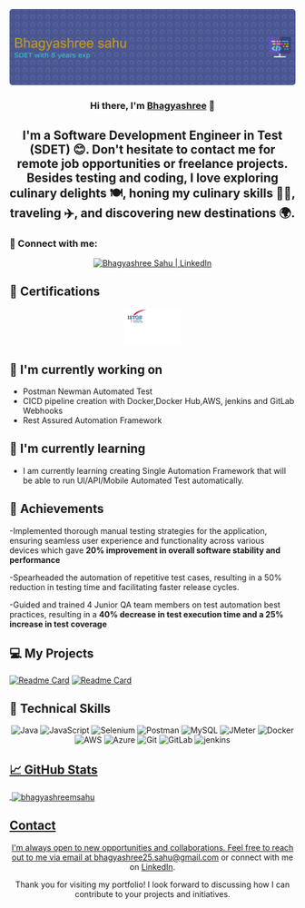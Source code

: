 <p align="center">
  <a href="http://www.linkedin.com/in/bhagyashree-sahu" target="_blank" rel="noreferrer">
    <img src="https://raw.githubusercontent.com/bhagyashreemsahu/bhagyashreemsahu/master/github-header-image.png" alt="My banner">
  </a>
</p>

<h3 align="center">Hi there, I'm <a href="http://www.linkedin.com/in/bhagyashree-sahu" target="_blank" rel="noreferrer">Bhagyashree</a> 👋</h3>

<h2 align="center">I'm a Software Development Engineer in Test (SDET) 😊. Don't hesitate to contact me for remote job opportunities or freelance projects. Besides testing and coding, I love exploring culinary delights 🍽️, honing my culinary skills 👩‍🍳, traveling ✈️, and discovering new destinations 🌍. </h2>

### 🤝 Connect with me:

<p align="center">
  <a href="http://www.linkedin.com/in/bhagyashree-sahu">
    <img src="https://raw.githubusercontent.com/bhagyashreemsahu/bhagyashreemsahu/master/linkedin.svg" alt="Bhagyashree Sahu | LinkedIn" width="21px"/>
  </a>
 
</p>
  
## 🥇 Certifications
<p align="center">
  <img src="https://raw.githubusercontent.com//bhagyashreemsahu/bhagyashreemsahu/master/istqb img.png" alt="Bhagyashree | ISTQB" width="100 px"/>
</p>

## 🔭 I'm currently working on

- Postman Newman Automated Test
- CICD pipeline creation with Docker,Docker Hub,AWS, jenkins and GitLab Webhooks
- Rest Assured Automation Framework
  

## 🌱 I'm currently learning

- I am currently learning creating Single Automation Framework that will be able to run UI/API/Mobile Automated Test automatically.


## 🥇 Achievements

-Implemented thorough manual testing strategies for the application, ensuring
seamless user experience and functionality across various devices which gave
<b>20% improvement in overall software stability and performance</b>

-Spearheaded the automation of repetitive test cases, resulting in a 50% reduction in
testing time and facilitating faster release cycles.

-Guided and trained 4 Junior QA team members on test automation best practices,
resulting in a  <b>40% decrease in test execution time and a 25% increase in test
coverage </b>



## 💻 My Projects 

[![Readme Card](https://github-readme-stats.vercel.app/api/pin/?username=bhagyashreemsahu&repo=RestAssuredAutomationFramework)](https://github.com/bhagyashreemsahu/RestAssuredAutomationFramework)
[![Readme Card](https://github-readme-stats.vercel.app/api/pin/?username=bhagyashreemsahu&repo=postman-api-testing)](https://github.com/bhagyashreemsahu/postman-api-testing)

## 💼 Technical Skills

<p align="center">
  <img src="https://img.shields.io/badge/Java-007396?style=for-the-badge&logo=java&logoColor=white" alt="Java">
  <img src="https://img.shields.io/badge/JavaScript-F7DF1E?style=for-the-badge&logo=javascript&logoColor=black" alt="JavaScript">
  <img src="https://img.shields.io/badge/Selenium-43B02A?style=for-the-badge&logo=selenium&logoColor=white" alt="Selenium">
  <img src="https://img.shields.io/badge/Postman-FF6C37?style=for-the-badge&logo=postman&logoColor=white" alt="Postman">
  <img src="https://img.shields.io/badge/MySQL-4479A1?style=for-the-badge&logo=mysql&logoColor=white" alt="MySQL">
  <img src="https://img.shields.io/badge/JMeter-D22128?style=for-the-badge&logo=apache%20jmeter&logoColor=white" alt="JMeter">
  <img src="https://img.shields.io/badge/Docker-2496ED?style=for-the-badge&logo=docker&logoColor=white" alt="Docker">
  <img src="https://img.shields.io/badge/AWS-232F3E?style=for-the-badge&logo=amazon-aws&logoColor=white" alt="AWS">
  <img src="https://img.shields.io/badge/Azure-0089D6?style=for-the-badge&logo=microsoft-azure&logoColor=white" alt="Azure">
  <img src="https://img.shields.io/badge/Git-F05032?style=for-the-badge&logo=git&logoColor=white" alt="Git">
  <img src="https://img.shields.io/badge/GitLab-FCA121?style=for-the-badge&logo=gitlab&logoColor=white" alt="GitLab">
  <img src="https://www.vectorlogo.zone/logos/jenkins/jenkins-icon.svg" alt="jenkins" width="40" height="40"/> </a> <a href="https://www.linux.org/" target="_blank" rel="noreferrer"> 
</p>

## 📈 GitHub Stats 

<p>&nbsp;<img align="center" src="https://github-readme-stats.vercel.app/api?username=bhagyashreemsahu&show_icons=true&locale=en" alt="bhagyashreemsahu" /></p>

## Contact

<p align="center">I'm always open to new opportunities and collaborations. Feel free to reach out to me via email at <a href="mailto:bhagyashree25.sahu@gmail.com">bhagyashree25.sahu@gmail.com</a> or connect with me on <a href="https://www.linkedin.com/in/yourprofile">LinkedIn</a>.</p>

<p align="center">
  <a href="http://www.linkedin.com/in/bhagyashree-sahu//">
  </a>
</p>
  

<p align="center">Thank you for visiting my portfolio! I look forward to discussing how I can contribute to your projects and initiatives.</p>
